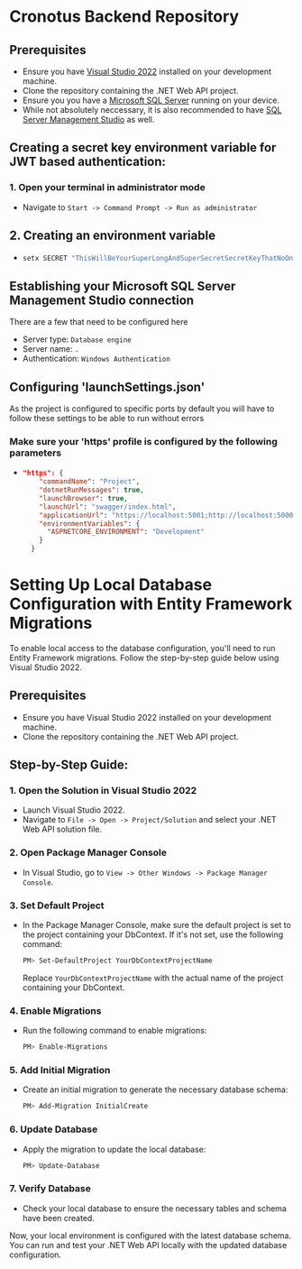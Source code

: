 # Cronotus Backend Repository

## Prerequisites

- Ensure you have [Visual Studio 2022](https://visualstudio.microsoft.com/downloads/) installed on your development machine.
- Clone the repository containing the .NET Web API project.
- Ensure you you have a [Microsoft SQL Server](https://www.microsoft.com/en-us/sql-server/sql-server-downloads) running on your device.
- While not absolutely neccessary, it is also recommended to have [SQL Server Management Studio](https://learn.microsoft.com/en-us/sql/ssms/download-sql-server-management-studio-ssms?view=sql-server-ver16) as well.

## Creating a secret key environment variable for JWT based authentication:

### 1. Open your terminal in administrator mode

- Navigate to `Start -> Command Prompt -> Run as administrator`

## 2. Creating an environment variable

- ```bash
  setx SECRET "ThisWillBeYourSuperLongAndSuperSecretSecretKeyThatNoOneEverWillGuess123456789!!!!!!!!!" /M
  ```

## Establishing your Microsoft SQL Server Management Studio connection

There are a few that need to be configured here

- Server type: `Database engine`
- Server name: `.`
- Authentication: `Windows Authentication`

## Configuring 'launchSettings.json'

As the project is configured to specific ports by default you will have to follow these settings to be able to run without errors

### Make sure your 'https' profile is configured by the following parameters

- ```json
  "https": {
      "commandName": "Project",
      "dotnetRunMessages": true,
      "launchBrowser": true,
      "launchUrl": "swagger/index.html",
      "applicationUrl": "https://localhost:5001;http://localhost:5000",
      "environmentVariables": {
        "ASPNETCORE_ENVIRONMENT": "Development"
      }
    }
  ```

# Setting Up Local Database Configuration with Entity Framework Migrations

To enable local access to the database configuration, you'll need to run Entity Framework migrations. Follow the step-by-step guide below using Visual Studio 2022.

## Prerequisites

- Ensure you have Visual Studio 2022 installed on your development machine.
- Clone the repository containing the .NET Web API project.

## Step-by-Step Guide:

### 1. Open the Solution in Visual Studio 2022

- Launch Visual Studio 2022.
- Navigate to `File -> Open -> Project/Solution` and select your .NET Web API solution file.

### 2. Open Package Manager Console

- In Visual Studio, go to `View -> Other Windows -> Package Manager Console`.

### 3. Set Default Project

- In the Package Manager Console, make sure the default project is set to the project containing your DbContext. If it's not set, use the following command:
  ```bash
  PM> Set-DefaultProject YourDbContextProjectName
  ```
  Replace `YourDbContextProjectName` with the actual name of the project containing your DbContext.

### 4. Enable Migrations

- Run the following command to enable migrations:
  ```bash
  PM> Enable-Migrations
  ```

### 5. Add Initial Migration

- Create an initial migration to generate the necessary database schema:
  ```bash
  PM> Add-Migration InitialCreate
  ```

### 6. Update Database

- Apply the migration to update the local database:
  ```bash
  PM> Update-Database
  ```

### 7. Verify Database

- Check your local database to ensure the necessary tables and schema have been created.

Now, your local environment is configured with the latest database schema. You can run and test your .NET Web API locally with the updated database configuration.
